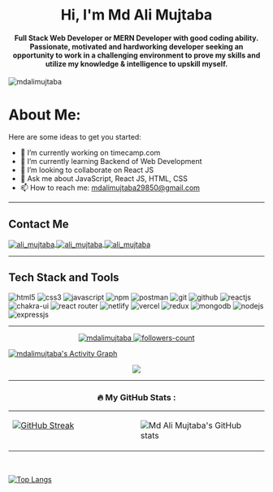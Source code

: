 <h1 align="center"> Hi, I'm Md Ali Mujtaba</h1>
<h4 align="center">Full Stack Web Developer or MERN Developer with
good coding ability. Passionate, motivated and hardworking developer seeking an opportunity to work in a challenging environment to prove my skills and utilize my knowledge & intelligence to upskill myself.</h4>

<p align="left"><img src="https://komarev.com/ghpvc/?username=mdalimujtaba&color=green" alt="mdalimujtaba" /> </p>

# About Me:

Here are some ideas to get you started:

- 🔭 I’m currently working on timecamp.com
- 🌱 I’m currently learning Backend of Web Development
- 👯 I’m looking to collaborate on React JS
- 💬 Ask me about JavaScript, React JS, HTML, CSS
- 📫 How to reach me: mdalimujtaba29850@gmail.com





---




<!----------------------------------- Social Media Links Section ------------------------------------>
## Contact Me
<p align="left">
    <a href="https://www.linkedin.com/in/md-ali-mujtaba-695921183/">
        <img align="center" src="https://img.shields.io/badge/LinkedIn-0077B5?style=for-the-badge&logo=linkedin&logoColor=white" alt="ali_mujtaba" />
    </a>
    
   <a title="mdalimujtaba29850@gmail.com" href="mailto:mdalimujtaba29850@gmail.com">
        <img align="center" src="https://img.shields.io/badge/Gmail-D14836?style=for-the-badge&logo=gmail&logoColor=white" alt="ali_mujtaba" />
    </a>
     <a  href="https://mdalimujtaba.github.io/">
        <img align="center" src="https://img.shields.io/badge/Portfolio-18A303?style=for-the-badge&logo=ionic&logoColor=white" alt="ali_mujtaba" />
    </a>
</p>

----


## Tech Stack and Tools

<p align="left"> 
 <img src="https://img.shields.io/badge/HTML5-E34F26?style=for-the-badge&logo=html5&logoColor=white" alt="html5" />
    <img src="https://img.shields.io/badge/CSS3-1572B6?style=for-the-badge&logo=css3&logoColor=white" alt="css3" />
    <img src="https://img.shields.io/badge/JavaScript-323330?style=for-the-badge&logo=javascript&logoColor=F7DF1E" alt="javascript" />
    <img src="https://img.shields.io/badge/npm-CB3837?style=for-the-badge&logo=npm&logoColor=white" alt="npm" />
    <img src="https://img.shields.io/badge/Postman-FF6C37?style=for-the-badge&logo=Postman&logoColor=white" alt="postman" />
    <img src="https://img.shields.io/badge/Git-f44d27?style=for-the-badge&logo=git&logoColor=white" alt="git" />
    <img src="https://img.shields.io/badge/GitHub-100000?style=for-the-badge&logo=github&logoColor=white" alt="github" />
    <img src="https://img.shields.io/badge/React-20232A?style=for-the-badge&logo=react&logoColor=61DAFB" alt="reactjs" />
    <img src="https://img.shields.io/badge/Chakra%20UI-3bc7bd?style=for-the-badge&logo=chakraui&logoColor=white" alt="chakra-ui" />
    <img src="https://img.shields.io/badge/React_Router-CA4245?style=for-the-badge&logo=react-router&logoColor=white" alt="react router"> 
    <img src="https://img.shields.io/badge/netlify-%23000000.svg?style=for-the-badge&logo=netlify&logoColor=#00C7B7" alt ="netlify">
    <img src="https://img.shields.io/badge/Vercel-000000?style=for-the-badge&logo=Vercel&logoColor=white" alt="vercel">
    <img src="https://img.shields.io/badge/Redux-593D88?style=for-the-badge&logo=redux&logoColor=white" alt="redux" />
    <img src="https://img.shields.io/badge/MongoDB-4EA94B?style=for-the-badge&logo=mongodb&logoColor=white" alt="mongodb" />
    <img src="https://img.shields.io/badge/Node.js-339933?style=for-the-badge&logo=nodedotjs&logoColor=white" alt="nodejs" />
    <img src="https://img.shields.io/badge/Express.js-000000?style=for-the-badge&logo=express&logoColor=white" alt="expressjs" />

</p>

---
<!--Graph-->


<p align="center">
    <a href="https://github.com/mdalimujtaba">
        <img src="https://komarev.com/ghpvc/?username=mdalimujtaba&color=green" alt="mdalimujtaba"/>
    </a>
    <a href="https://github.com/mdalimujtaba?tab=followers">
        <img src="https://img.shields.io/github/followers/mdalimujtaba?label=Followers&style=social" alt="followers-count">
    </a>
</p>




<a href="https://github.com/mdalimujtaba/github-readme-activity-graph"><img alt="mdalimujtaba's Activity Graph" src="https://denvercoder1-activity-graph.herokuapp.com/graph/?username=mdalimujtaba&bg_color=1F222E&color=F8D866&line=F85D7F&point=FFFFFF&hide_border=true" /></a>




<p align="center">
<a href="https://github.com/mdalimujtaba"><span>
<img align="center" src="https://github-profile-summary-cards.vercel.app/api/cards/profile-details?username=mdalimujtaba&theme=dracula" />
</span></a> </p>


---
<!----------------------------------- GitHub Stats Section ------------------------------------>
###  <p align="center">  :fire: My GitHub Stats :  </p>

  
  <table><tr><td valign="top" width="50%">
  
[![GitHub Streak](http://github-readme-streak-stats.herokuapp.com?user=mdalimujtaba&theme=dark&background=000000)](https://git.io/streak-stats)

</td><td valign="top" width="50%">


![Md Ali Mujtaba's GitHub stats](https://github-readme-stats.vercel.app/api?username=mdalimujtaba&&show_icons=true&title_color=ffffff&icon_color=bb2acf&text_color=daf7dc&bg_color=151515)

</td></tr></table>  

<br/>


  [![Top Langs](https://github-readme-stats.vercel.app/api/top-langs/?username=mdalimujtaba&layout=compact&theme=vision-friendly-dark)](https://github.com/mdalimujtaba/github-readme-stats)
<p align="center"> </p>



